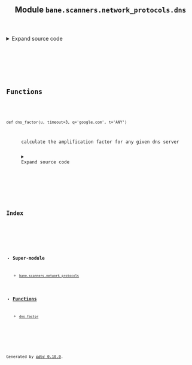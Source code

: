 <body>
<main>
<article id="content">
<header>
<h1 class="title">Module <code>bane.scanners.network_protocols.dns</code></h1>
</header>
<section id="section-intro">
<details class="source">
<summary>
<span>Expand source code</span>
</summary>
<pre><code class="python">from bane.scanners.network_protocols.utils import *


def dns_factor(
    u,
    timeout=3,
    q=&#39;google.com&#39;,
    t=&#39;ANY&#39;,
    ):
    &#34;&#34;&#34;
calculate the amplification factor for any given dns server
 &#34;&#34;&#34;

 # q: the domain name to resolve
 # t: the dns query type

    req = IP(dst=u) / UDP(sport=random.randint(1025, 65500), dport=53) \
        / DNS(rd=1, qd=DNSQR(qname=q, qtype=t))
    s = socket.socket(socket.AF_INET, socket.SOCK_RAW,
                      socket.IPPROTO_UDP)
    s.setsockopt(socket.IPPROTO_IP, socket.IP_HDRINCL, 1)
    s.sendto(bytes(req), (u, 53))
    s.settimeout(timeout)
    d = &#39;&#39;
    while True:
        try:
            o = &#39;&#39;
            o += str(s.recv(4096))
        except KeyboardInterrupt:
            s.close()
            break
        except:
            pass
        if len(o) == 0:
            break
        else:
            d += o
    a = len(req)
    b = len(d)
    c = round(len(d) * 1. / len(req), 3)
    return {
        &#39;protocol&#39;: &#39;dns&#39;,
        &#39;ip&#39;: u,
        &#39;sent&#39;: a,
        &#39;received&#39;: b,
        &#39;amplification_factor&#39;: c,
        }</code></pre>
</details>
</section>
<section>
</section>
<section>
</section>
<section>
<h2 class="section-title" id="header-functions">Functions</h2>
<dl>
<dt id="bane.scanners.network_protocols.dns.dns_factor"><code class="name flex">
<span>def <span class="ident">dns_factor</span></span>(<span>u, timeout=3, q='google.com', t='ANY')</span>
</code></dt>
<dd>
<div class="desc"><p>calculate the amplification factor for any given dns server</p></div>
<details class="source">
<summary>
<span>Expand source code</span>
</summary>
<pre><code class="python">def dns_factor(
    u,
    timeout=3,
    q=&#39;google.com&#39;,
    t=&#39;ANY&#39;,
    ):
    &#34;&#34;&#34;
calculate the amplification factor for any given dns server
 &#34;&#34;&#34;

 # q: the domain name to resolve
 # t: the dns query type

    req = IP(dst=u) / UDP(sport=random.randint(1025, 65500), dport=53) \
        / DNS(rd=1, qd=DNSQR(qname=q, qtype=t))
    s = socket.socket(socket.AF_INET, socket.SOCK_RAW,
                      socket.IPPROTO_UDP)
    s.setsockopt(socket.IPPROTO_IP, socket.IP_HDRINCL, 1)
    s.sendto(bytes(req), (u, 53))
    s.settimeout(timeout)
    d = &#39;&#39;
    while True:
        try:
            o = &#39;&#39;
            o += str(s.recv(4096))
        except KeyboardInterrupt:
            s.close()
            break
        except:
            pass
        if len(o) == 0:
            break
        else:
            d += o
    a = len(req)
    b = len(d)
    c = round(len(d) * 1. / len(req), 3)
    return {
        &#39;protocol&#39;: &#39;dns&#39;,
        &#39;ip&#39;: u,
        &#39;sent&#39;: a,
        &#39;received&#39;: b,
        &#39;amplification_factor&#39;: c,
        }</code></pre>
</details>
</dd>
</dl>
</section>
<section>
</section>
</article>
<nav id="sidebar">
<h1>Index</h1>
<div class="toc">
<ul></ul>
</div>
<ul id="index">
<li><h3>Super-module</h3>
<ul>
<li><code><a title="bane.scanners.network_protocols" href="index.md">bane.scanners.network_protocols</a></code></li>
</ul>
</li>
<li><h3><a href="#header-functions">Functions</a></h3>
<ul class="">
<li><code><a title="bane.scanners.network_protocols.dns.dns_factor" href="#bane.scanners.network_protocols.dns.dns_factor">dns_factor</a></code></li>
</ul>
</li>
</ul>
</nav>
</main>
<footer id="footer">
<p>Generated by <a href="https://pdoc3.github.io/pdoc" title="pdoc: Python API documentation generator"><cite>pdoc</cite> 0.10.0</a>.</p>
</footer>
</body>
</html>